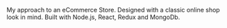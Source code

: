 My approach to an eCommerce Store. Designed with a classic online shop look in mind. Built with Node.js, React, Redux and MongoDb.